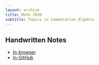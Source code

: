 ```yaml
---
layout: archive
title: Math 7830
subtitle: Topics in Commutative Algebra
---
```


## Handwritten Notes
* [In-browser](hand-notes.pdf)
* [In-GitHub](https://github.com/aryamanmaithani/math/blob/master/math-7830/hand-notes.pdf)